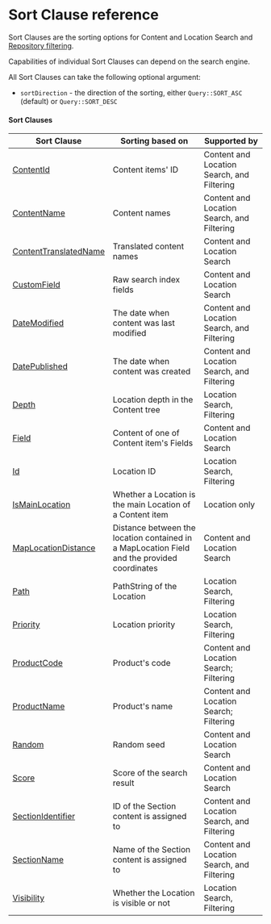# Sort Clause reference

Sort Clauses are the sorting options for Content and Location Search and
[Repository filtering](../../api/public_php_api_search.md#repository-filtering).

Capabilities of individual Sort Clauses can depend on the search engine.

All Sort Clauses can take the following optional argument:

- `sortDirection` - the direction of the sorting, either `Query::SORT_ASC` (default) or `Query::SORT_DESC`

#### Sort Clauses 

| Sort Clause | Sorting based on | Supported by |
|-----|-----|-----|
|[ContentId](sort_clause_reference/contentid_sort_clause.md)|Content items' ID|Content and Location Search, and Filtering|
|[ContentName](sort_clause_reference/contentname_sort_clause.md)|Content names|Content and Location Search, and Filtering|
|[ContentTranslatedName](sort_clause_reference/contenttranslatedname_sort_clause.md)|Translated content names|Content and Location Search|
|[CustomField](sort_clause_reference/customfield_sort_clause.md)|Raw search index fields|Content and Location Search|
|[DateModified](sort_clause_reference/datemodified_sort_clause.md)|The date when content was last modified|Content and Location Search, and Filtering|
|[DatePublished](sort_clause_reference/datepublished_sort_clause.md)|The date when content was created|Content and Location Search, and Filtering|
|[Depth](sort_clause_reference/depth_sort_clause.md)|Location depth in the Content tree|Location Search, Filtering|
|[Field](sort_clause_reference/field_sort_clause.md)|Content of one of Content item's Fields|Content and Location Search|
|[Id](sort_clause_reference/id_sort_clause.md)|Location ID|Location Search, Filtering|
|[IsMainLocation](sort_clause_reference/ismainlocation_sort_clause.md)|Whether a Location is the main Location of a Content item|Location only|
|[MapLocationDistance](sort_clause_reference/maplocationdistance_sort_clause.md)|Distance between the location contained in a MapLocation Field and the provided coordinates|Content and Location Search|
|[Path](sort_clause_reference/path_sort_clause.md)|PathString of the Location|Location Search, Filtering|
|[Priority](sort_clause_reference/priority_sort_clause.md)|Location priority|Location Search, Filtering|
|[ProductCode](sort_clause_reference/productcode_sort_clause.md)|Product's code|Content and Location Search; Filtering|
|[ProductName](sort_clause_reference/productname_sort_clause.md)|Product's name|Content and Location Search; Filtering|
|[Random](sort_clause_reference/random_sort_clause.md)|Random seed|Content and Location Search|
|[Score](sort_clause_reference/score_sort_clause.md)|Score of the search result|Content and Location Search|
|[SectionIdentifier](sort_clause_reference/sectionidentifier_sort_clause.md)|ID of the Section content is assigned to|Content and Location Search, and Filtering|
|[SectionName](sort_clause_reference/sectionname_sort_clause.md)|Name of the Section content is assigned to|Content and Location Search, and Filtering|
|[Visibility](sort_clause_reference/visibility_sort_clause.md)|Whether the Location is visible or not|Location Search, Filtering|
